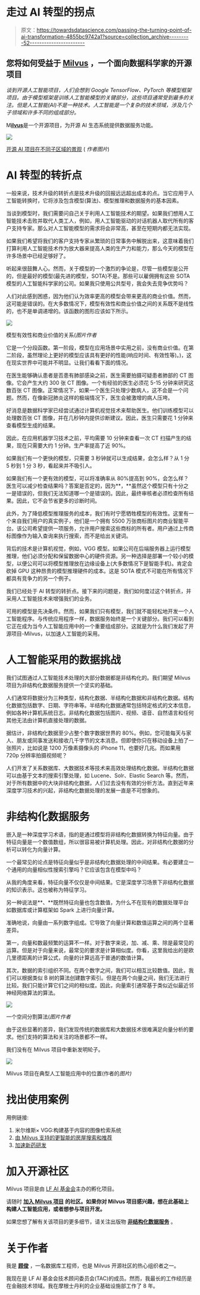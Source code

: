 # 走过 AI 转型的拐点

> 原文：<https://towardsdatascience.com/passing-the-turning-point-of-ai-transformation-4855bc9742a1?source=collection_archive---------52----------------------->

## **您将如何受益于** [**Milvus**](https://milvus.io/) **，一个面向数据科学家的开源项目**

*谈到开源人工智能项目，人们会想到 Google TensorFlow、PyTorch 等模型框架项目。由于模型框架是训练人工智能模型的关键部分，这些项目通常受到最多的关注。但是人工智能(AI)不是一种技术。人工智能是一个复杂的技术领域，涉及几个子领域和许多不同的组成部分。*

M[**ilvus**](https://milvus.io/)是一个开源项目，为开源 AI 生态系统提供数据服务功能。

![](img/d075bd4abd443075f2db352f076583aa.png)

[开源 AI 项目在不同子区域的景观](https://landscape.lfai.foundation/) ( *作者图片*)

# AI 转型的转折点

一般来说，技术升级的转折点是技术升级的回报远远超出成本的点。当它应用于人工智能转换时，它将涉及包含模型(算法)、模型推理和数据服务的基本因素。

当谈到模型时，我们需要问自己关于利用人工智能技术的期望。如果我们想用人工智能技术击败并取代人类工人，例如，用人工智能驱动的对话机器人取代所有的客户支持专家。那么对人工智能模型的需求将会非常高，甚至在短期内都无法实现。

如果我们希望将我们的客户支持专家从繁琐的日常事务中解脱出来，这意味着我们打算利用人工智能技术作为放大器来提高人类的生产力和能力，那么今天的模型在许多场景中已经足够好了。

听起来很鼓舞人心。然而，关于模型的一个激烈的争论是，尽管一些模型是公开的，但是最好的模型(最先进的模型，SOTA)不是。那些可以雇佣拥有这些 SOTA 模型的人工智能科学家的公司。如果我只使用公共型号，我会失去竞争优势吗？

人们对此感到困惑，因为他们认为效率更高的模型会带来更高的商业价值。然而，这可能是错误的。在大多数情况下，模型有效性和商业价值之间的关系既不是线性的，也不是单调递增的。该函数的图形应该如下所示。

![](img/37be7da1ee7390f5e0826c9cda76f04e.png)

模型有效性和商业价值的关系(*图片作者*

它是一个分段函数。第一阶段，模型在应用场景中实用之前，没有商业价值。在第二阶段，虽然理论上更好的模型应该具有更好的性能(响应时间、有效性等)。)，这在现实世界中可能并不明显。让我们看看下面的情况。

在医生能够确认患者是否患有肺部感染之前，医生需要拍摄可疑患者肺部的 CT 图像。它会产生大约 300 张 CT 图像。一个有经验的医生必须花 5-15 分钟来研究这数百张 CT 图像。正常情况下，如果一个医生只处理少数病人，这不会是一个问题。然而，在像新冠肺炎这样的极端情况下，医生会被激增的病人压垮。

好消息是数据科学家已经尝试通过计算机视觉技术来帮助医生。他们训练模型可以处理数百张 CT 图像，并在几秒钟内提供诊断建议。因此，医生只需要花 1 分钟来查看模型生成的结果。

因此，在应用机器学习技术之前，平均需要 10 分钟来查看一次 CT 扫描产生的结果，现在只需要大约 1 分钟。生产率提高了近 90%。

如果我们有一个更快的模型，只需要 3 秒钟就可以生成结果，会怎么样？从 1 分 5 秒到 1 分 3 秒，看起来并不吸引人。

如果我们有一个更有效的模型，可以将准确率从 80%提高到 90%，会怎么样？医生可以减少检查结果吗？答案是否定的，因为**，**虽然这个模型只有十分之一是错误的，但我们无法知道哪一个是错误的。因此，最终审核者必须检查所有结果。因此，它不会节省更多的诊断时间。

此外，为了降低模型推理服务的成本，我们有时宁愿牺牲模型的有效性。这里有一个来自我们用户的真实例子，他们是一个拥有 5500 万张商标图片的商业智能平台。该公司希望提供一项服务，允许用户搜索这些商标的所有者。用户通过上传商标图像作为输入查询来执行搜索，而不是给出关键词。

背后的技术是计算机视觉，例如，VGG 模型。如果公司在后端服务器上运行模型推理，他们必须分配和保留数据中心的硬件资源。另一种选择是部署一个较小的模型，以便公司可以将模型推理放在边缘设备上(大多数情况下是智能手机)。肯定会砍掉 GPU 这种昂贵的模型推理硬件的成本。这是 SOTA 模式不可能在所有情况下都具有竞争力的另一个例子。

我们已经处于 AI 转型的转折点。接下来的问题是，我们如何度过这个转折点，并采用人工智能技术来增强我们的业务。

可用的模型是先决条件。然而，如果我们只有模型，我们就不能轻松地开发一个人工智能程序。与传统应用程序一样，数据服务始终是一个关键部分。我们可以看到它正在成为当今人工智能应用中的一个重要组成部分。这就是为什么我们发起了开源项目-Milvus，以加速人工智能的采用。

# 人工智能采用的数据挑战

我们试图通过人工智能技术处理的大部分数据都是非结构化的。我们期望 Milvus 项目为非结构化数据服务提供一个坚实的基础。

人们通常将数据分为三种类型，结构化数据、半结构化数据和非结构化数据。结构化数据包括数字、日期、字符串等。半结构化数据通常包括特定格式的文本信息，例如各种计算机系统日志。非结构化数据包括图片、视频、语音、自然语言和任何其他无法由计算机直接处理的数据。

据估计，非结构化数据至少占整个数字数据世界的 80%。例如，您可能每天与家人、朋友或同事发送和接收几千字节的文本消息。但即使你只在移动设备上拍了一张照片，比如说是 1200 万像素摄像头的 iPhone 11，也要好几兆。而如果用 720p 分辨率拍摄视频呢？

人们开发了关系数据库、大数据技术等技术来高效处理结构化数据。半结构化数据可以由基于文本的搜索引擎处理，如 Lucene、Solr、Elastic Search 等。然而，对于所有数据中的大块非结构化数据，人们过去没有有效的分析方法。直到近年来深度学习技术的兴起，非结构化数据处理的发展一直是不可想象的。

# 非结构化数据服务

嵌入是一种深度学习术语，指的是通过模型将非结构化数据转换为特征向量。由于特征向量是一个数值数组，所以很容易被计算机处理。因此，对非结构化数据的分析可以转化为向量计算。

一个最常见的论点是特征向量似乎是非结构化数据处理的中间结果。有必要建立一个通用的向量相似性搜索引擎吗？它应该包含在模型中吗？

从我的角度来看，特征向量不仅仅是中间结果。它是深度学习场景下非结构化数据的知识表示。这也被称为特征学习。

另一种说法是**、**既然特征向量也包含数值，为什么不在现有的数据处理平台如数据库或计算框架如 Spark 上进行向量计算。

准确地说，向量由一系列数字组成。它导致了向量计算和数值运算之间的两个显著差异。

第一，向量和数最频繁的运算不一样。对于数字来说，加、减、乘、除是最常见的运算。但是对于向量来说，最常见的要求是计算相似度。你看，这里我给出的是欧几里德距离的计算公式，向量的计算远高于普通的数值计算。

其次，数据的索引组织不同。在两个数字之间，我们可以相互比较数值。因此，我们可以根据类似 B 树的算法创建数字索引。但是在两个向量之间，我们无法进行比较。我们只能计算它们之间的相似度。因此，向量索引通常基于类似近似最近邻神经网络算法的算法。

![](img/8e4d5fb378112ea1e0960a8f0ccf2a0b.png)

一个空间分割算法(*图片作者*

由于这些显著的差异，我们发现传统的数据库和大数据技术很难满足向量分析的要求。他们支持的算法和关注的场景都不一样。

我们没有在 Milvus 项目中重新发明轮子。

![](img/b65fee89643239299ac4208b5c76fa12.png)

Milvus 项目在典型人工智能应用中的位置(作者的*图片)*

# 找出使用案例

用例链接:

1.  米尔维斯× VGG:构建基于内容的图像检索系统
2.  [由 Milvus 支持的更智能的房屋搜索和推荐](https://medium.com/unstructured-data-service/smarter-housing-search-and-recommendation-powered-by-milvus-66cb0d201e7e?source=friends_link&sk=616944da30ddda4ba08d5b06faf22353)
3.  [加速新药研发](https://medium.com/unstructured-data-service/milvus-in-action-chemical-structure-similarity-search-33130767162a?source=friends_link&sk=b1e4f1100bd480f63f56eee368e17dd2)

# 加入开源社区

Milvus 项目是由 [LF AI 基金会](https://lfai.foundation/projects/milvus/)主办的孵化项目。

请随时 [**加入 Milvus 项目**](https://medium.com/unstructured-data-service/join-our-open-source-community-4ab0693baa9f?source=friends_link&sk=a1a8a8ac82787c77d72f224b87f070b0) **的社区。如果你对 Milvus 项目感兴趣，想在此基础上构建人工智能应用，或者想参与项目开发。**

如果您想了解有关该项目的更多细节，请关注出版物 [**非结构化数据服务**](https://medium.com/unstructured-data-service) 。

# 关于作者

我是 [**顾俊**](https://www.linkedin.com/in/gujun720/) ，一名数据库工程师，也是 Milvus 开源社区的热心组织者之一。

我现在是 LF AI 基金会技术顾问委员会(TAC)的成员。然而，我最长的工作经历是在金融技术领域。我在摩根士丹利的企业基础设施部工作了 8 年。